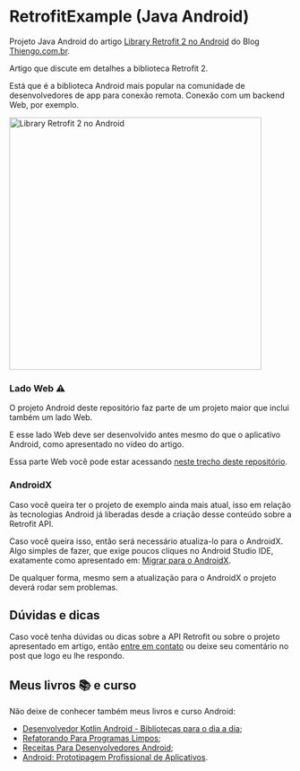 # RetrofitExample (Java Android)

Projeto Java Android do artigo [Library Retrofit 2 no Android](https://www.thiengo.com.br/library-retrofit-2-no-android) do Blog [Thiengo.com.br](https://www.thiengo.com.br).

Artigo que discute em detalhes a biblioteca Retrofit 2.

Está que é a biblioteca Android mais popular na comunidade de desenvolvedores de app para conexão remota. Conexão com um backend Web, por exemplo.

<img src="https://www.thiengo.com.br/img/post/facebook/650-366/j6gtesfg8fhf0k75kd28kv90700942b2c61cee629148c4d479f62ac434.png" width="450" alt="Library Retrofit 2 no Android">

### Lado Web ⚠

O projeto Android deste repositório faz parte de um projeto maior que inclui também um lado Web.

E esse lado Web deve ser desenvolvido antes mesmo do que o aplicativo Android, como apresentado no vídeo do artigo.

Essa parte Web você pode estar acessando [neste trecho deste repositório](https://github.com/viniciusthiengo/retrofit-example/tree/master/retrofit-example).

### AndroidX

Caso você queira ter o projeto de exemplo ainda mais atual, isso em relação às tecnologias Android já liberadas desde a criação desse conteúdo sobre a Retrofit API.

Caso você queira isso, então será necessário atualiza-lo para o AndroidX. Algo simples de fazer, que exige poucos cliques no Android Studio IDE, exatamente como apresentado em: [Migrar para o AndroidX](https://developer.android.com/jetpack/androidx/migrate?hl=pt-br).

De qualquer forma, mesmo sem a atualização para o AndroidX o projeto deverá rodar sem problemas.

## Dúvidas e dicas

Caso você tenha dúvidas ou dicas sobre a API Retrofit ou sobre o projeto apresentado em artigo, então [entre em contato](https://www.thiengo.com.br/contato) ou deixe seu comentário no post que logo eu lhe respondo.

## Meus livros 📚 e curso

Não deixe de conhecer também meus livros e curso Android:

- [Desenvolvedor Kotlin Android - Bibliotecas para o dia a dia](https://www.thiengo.com.br/livro-desenvolvedor-kotlin-android);
- [Refatorando Para Programas Limpos](https://www.thiengo.com.br/livro-refatorando-para-programas-limpos);
- [Receitas Para Desenvolvedores Android](https://www.thiengo.com.br/livro-receitas-para-desenvolvedores-android);
- [Android: Prototipagem Profissional de Aplicativos](https://www.udemy.com/course/android-prototipagem-profissional-de-aplicativos/?locale=pt_BR&persist_locale=).
